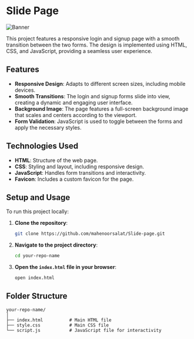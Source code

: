 # Slide Page

![Banner](https://images.pexels.com/photos/300857/pexels-photo-300857.jpeg?auto=compress&cs=tinysrgb&w=600)

This project features a responsive login and signup page with a smooth transition between the two forms. The design is implemented using HTML, CSS, and JavaScript, providing a seamless user experience.

## Features

- **Responsive Design**: Adapts to different screen sizes, including mobile devices.
- **Smooth Transitions**: The login and signup forms slide into view, creating a dynamic and engaging user interface.
- **Background Image**: The page features a full-screen background image that scales and centers according to the viewport.
- **Form Validation**: JavaScript is used to toggle between the forms and apply the necessary styles.

## Technologies Used

- **HTML**: Structure of the web page.
- **CSS**: Styling and layout, including responsive design.
- **JavaScript**: Handles form transitions and interactivity.
- **Favicon**: Includes a custom favicon for the page.

## Setup and Usage

To run this project locally:

1. **Clone the repository**:
    ```bash
    git clone https://github.com/mahenoorsalat/Slide-page.git
    ```
   
2. **Navigate to the project directory**:
    ```bash
    cd your-repo-name
    ```

3. **Open the `index.html` file in your browser**:
    ```bash
    open index.html
    ```

## Folder Structure

```plaintext
your-repo-name/
│
├── index.html          # Main HTML file
├── style.css           # Main CSS file
└── script.js           # JavaScript file for interactivity
